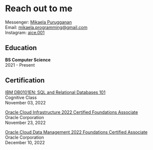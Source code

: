 # Reach out to me
Messenger: [Mikaela Purugganan](https://l.messenger.com/l.php?u=https%3A%2F%2Fm.me%2Fmklprggnn&h=AT36rL5LlDzz-79aINFLemf6XqBInLj-HmFgjl4WRSHo4JC5dhRu-nmjJ7YijtD3MPrBuEKyUWxrOAaRHRE5fpH2btXH16M_5m-G9ur8zgqkqVgCVByBgCQqnm5d30W7-G8pUA)<br>
Email: mikaela.programming@gmail.com <br>
Instagram: [aice.001](https://www.instagram.com/aice.1001/)


## Education
**BS Computer Science**<br>
2021 - Present


## Certification
[IBM DB0101EN: SQL and Relational Databases 101](https://courses.cognitiveclass.ai/certificates/5fe703313bdf4dc3855e01dffd98b784)<br>
Cognitive Class<br>
November 03, 2022

[Oracle Cloud Infrastructure 2022 Certified Foundations Associate](https://catalog-education.oracle.com/pls/certview/sharebadge?id=342B7577765994C94F80536F91C61834AEBAAA5529EA009E01BF7AC0B3002138)<br>
Oracle Corporation<br>
November 23, 2022

[Oracle Cloud Data Management 2022 Foundations Certified Associate](https://catalog-education.oracle.com/pls/certview/sharebadge?id=05CAE036C507B5A7F5D5CD5784C105DA2B3F8B0B4E598258928F5006F543979D)<br>
Oracle Corporation<br>
December 10, 2022

